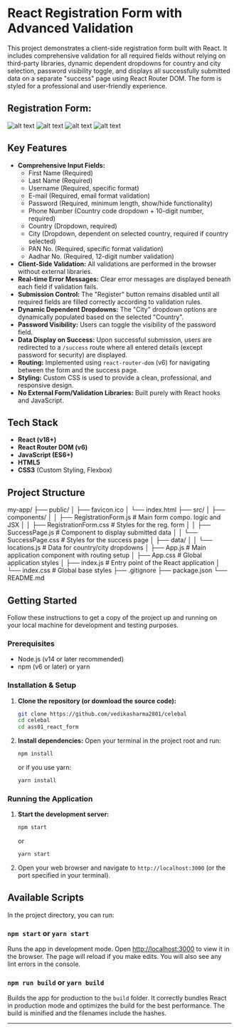 # React Registration Form with Advanced Validation

This project demonstrates a client-side registration form built with React. It includes comprehensive validation for all required fields without relying on third-party libraries, dynamic dependent dropdowns for country and city selection, password visibility toggle, and displays all successfully submitted data on a separate "success" page using React Router DOM. The form is styled for a professional and user-friendly experience.

## Registration Form:

![alt text](image.png)
![alt text](image-3.png)
![alt text](image-2.png)
![alt text](image-1.png)

## Key Features

*   **Comprehensive Input Fields:**
    *   First Name (Required)
    *   Last Name (Required)
    *   Username (Required, specific format)
    *   E-mail (Required, email format validation)
    *   Password (Required, minimum length, show/hide functionality)
    *   Phone Number (Country code dropdown + 10-digit number, required)
    *   Country (Dropdown, required)
    *   City (Dropdown, dependent on selected country, required if country selected)
    *   PAN No. (Required, specific format validation)
    *   Aadhar No. (Required, 12-digit number validation)
*   **Client-Side Validation:** All validations are performed in the browser without external libraries.
*   **Real-time Error Messages:** Clear error messages are displayed beneath each field if validation fails.
*   **Submission Control:** The "Register" button remains disabled until all required fields are filled correctly according to validation rules.
*   **Dynamic Dependent Dropdowns:** The "City" dropdown options are dynamically populated based on the selected "Country".
*   **Password Visibility:** Users can toggle the visibility of the password field.
*   **Data Display on Success:** Upon successful submission, users are redirected to a `/success` route where all entered details (except password for security) are displayed.
*   **Routing:** Implemented using `react-router-dom` (v6) for navigating between the form and the success page.
*   **Styling:** Custom CSS is used to provide a clean, professional, and responsive design.
*   **No External Form/Validation Libraries:** Built purely with React hooks and JavaScript.

## Tech Stack

*   **React (v18+)**
*   **React Router DOM (v6)**
*   **JavaScript (ES6+)**
*   **HTML5**
*   **CSS3** (Custom Styling, Flexbox)

## Project Structure
my-app/
├── public/
│ ├── favicon.ico
│ └── index.html
├── src/
│ ├── components/
│ │ ├── RegistrationForm.js # Main form compo. logic and JSX
│ │ ├── RegistrationForm.css # Styles for the reg. form
│ │ ├── SuccessPage.js # Component to display submitted data
│ │ └── SuccessPage.css # Styles for the success page
│ ├── data/
│ │ └── locations.js # Data for country/city dropdowns 
│ ├── App.js # Main application component with routing setup
│ ├── App.css # Global application styles
│ ├── index.js # Entry point of the React application
│ └── index.css # Global base styles
├── .gitignore
├── package.json
└── README.md


## Getting Started

Follow these instructions to get a copy of the project up and running on your local machine for development and testing purposes.

### Prerequisites

*   Node.js (v14 or later recommended)
*   npm (v6 or later) or yarn

### Installation & Setup

1.  **Clone the repository (or download the source code):**
    ```bash
    git clone https://github.com/vedikasharma2801/celebal
    cd celebal
    cd ass01_react_form
    ```

2.  **Install dependencies:**
    Open your terminal in the project root and run:
    ```bash
    npm install
    ```
    or if you use yarn:
    ```bash
    yarn install
    ```

### Running the Application

1.  **Start the development server:**
    ```bash
    npm start
    ```
    or
    ```bash
    yarn start
    ```
2.  Open your web browser and navigate to `http://localhost:3000` (or the port specified in your terminal).

## Available Scripts

In the project directory, you can run:

### `npm start` or `yarn start`

Runs the app in development mode.
Open [http://localhost:3000](http://localhost:3000) to view it in the browser.
The page will reload if you make edits. You will also see any lint errors in the console.

### `npm run build` or `yarn build`

Builds the app for production to the `build` folder.
It correctly bundles React in production mode and optimizes the build for the best performance.
The build is minified and the filenames include the hashes.

---

